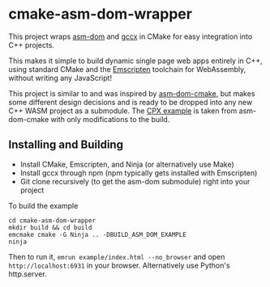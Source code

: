 # cmake-asm-dom-wrapper

This project wraps [asm-dom](https://github.com/mbasso/asm-dom) and [gccx](https://github.com/mbasso/gccx) in CMake for easy integration into C++ projects.

This makes it simple to build dynamic single page web apps entirely in C++, using standard CMake and the [Emscripten](https://emscripten.org/) toolchain for WebAssembly, without writing any JavaScript!

This project is similar to and was inspired by [asm-dom-cmake](https://github.com/ArthurSonzogni/asm-dom-cmake), but makes some different design decisions and is ready to be dropped into any new C++ WASM project as a submodule.
The [CPX example](example/) is taken from asm-dom-cmake with only modifications to the build.

## Installing and Building
* Install CMake, Emscripten, and Ninja (or alternatively use Make) 
* Install gccx through npm (npm typically gets installed with Emscripten)
* Git clone recursively (to get the asm-dom submodule) right into your project

To build the example
```
cd cmake-asm-dom-wrapper
mkdir build && cd build
emcmake cmake -G Ninja .. -DBUILD_ASM_DOM_EXAMPLE
ninja
```
Then to run it, `emrun example/index.html --no_browser` and open `http://localhost:6931` in your browser. Alternatively use Python's http.server.